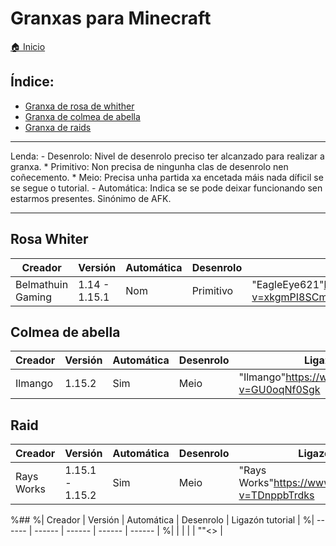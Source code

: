 # Granxas para Minecraft

[🏠 Inicio](../../README.md)

## Índice:
* [Granxa de rosa de whither](granxas.md#rosa_whiter)
* [Granxa de colmea de abella](granxas.md#colmea_de_abella)
* [Granxa de raids](granxas.md#raid)

------
	
Lenda:
	- Desenrolo: Nivel de desenrolo preciso ter alcanzado para realizar a granxa.
		* Primitivo: Non precisa de ningunha clas de desenrolo nen coñecemento.
		* Meio: Precisa unha partida xa encetada máis nada díficil se se segue o tutorial.
	- Automática: Indica se se pode deixar funcionando sen estarmos presentes. Sinónimo de AFK.

------

## Rosa Whiter
| Creador			| Versión		| Automática	| Desenrolo	| Ligazón tutorial												| 
| ------			| ------		| ------		| ------	| ------														|
| Belmathuin Gaming	| 1.14 - 1.15.1	| Nom			| Primitivo	| "EagleEye621"<https://www.youtube.com/watch?v=xkgmPI8SCmQ>	|

## Colmea de abella
| Creador	| Versión	| Automática	| Desenrolo	| Ligazón tutorial											| 
| ------	| ------	| ------		| ------	| ------													|
| Ilmango	| 1.15.2	| Sim			| Meio		| "Ilmango"<https://www.youtube.com/watch?v=GU0oqNf0Sgk>	|

## Raid
| Creador		| Versión			| Automática	| Desenrolo	| Ligazón tutorial											| 
| ------		| ------			| ------		| ------	| ------													|
| Rays Works	| 1.15.1 - 1.15.2	| Sim			| Meio		| "Rays Works"<https://www.youtube.com/watch?v=TDnppbTrdks>	|

%## 
%| Creador	| Versión	| Automática	| Desenrolo	| Ligazón tutorial											| 
%| ------	| ------	| ------		| ------	| ------													|
%| 	| 	| 			| 	| ""<>	|